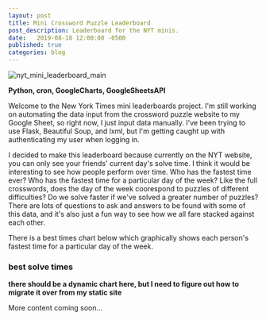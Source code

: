 ```yaml
---
layout: post
title: Mini Crossword Puzzle Leaderboard
post_description: Leaderboard for the NYT minis.
date:   2019-08-18 12:00:00 -0500
published: true
categories: blog
---
```

<img class="text-image-landscape" src="https://i.imgur.com/nUY7X8b.png" alt="nyt_mini_leaderboard_main">

**Python, cron, GoogleCharts, GoogleSheetsAPI**

Welcome to the New York Times mini leaderboards project. I'm still working on automating the data input from the crossword puzzle website to my Google Sheet, so right now, I just input data manually. I've been trying to use Flask, Beautiful Soup, and lxml, but I'm getting caught up with authenticating my user when logging in.

I decided to make this leaderboard because currently on the NYT website, you can only see your friends' current day's solve time. I think it would be interesting to see how people perform over time. Who has the fastest time ever? Who has the fastest time for a particular day of the week? Like the full crosswords, does the day of the week coorespond to puzzles of different difficulties? Do we solve faster if we've solved a greater number of puzzles? There are lots of questions to ask and answers to be found with some of this data, and it's also just a fun way to see how we all fare stacked against each other.

There is a best times chart below which graphically shows each person's fastest time for a particular day of the week.

### best solve times

**there should be a dynamic chart here, but I need to figure out how to migrate it over from my static site**

More content coming soon...
